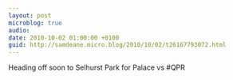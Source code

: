 ```yaml
---
layout: post
microblog: true
audio: 
date: 2010-10-02 01:00:00 +0100
guid: http://samdeane.micro.blog/2010/10/02/t26167793072.html
---
```

Heading off soon to Selhurst Park for Palace vs #QPR
